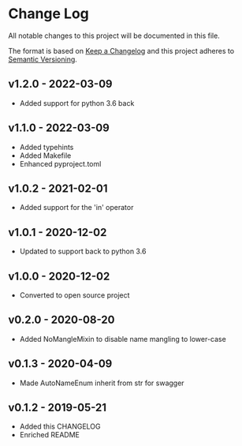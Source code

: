 # Change Log

All notable changes to this project will be documented in this file.

The format is based on [Keep a Changelog](http://keepachangelog.com/)
and this project adheres to [Semantic Versioning](http://semver.org/).

## v1.2.0 - 2022-03-09
- Added support for python 3.6 back

## v1.1.0 - 2022-03-09
- Added typehints
- Added Makefile
- Enhanced pyproject.toml

## v1.0.2 - 2021-02-01
- Added support for the 'in' operator

## v1.0.1 - 2020-12-02
- Updated to support back to python 3.6

## v1.0.0 - 2020-12-02
- Converted to open source project

## v0.2.0 - 2020-08-20
- Added NoMangleMixin to disable name mangling to lower-case

## v0.1.3 - 2020-04-09
- Made AutoNameEnum inherit from str for swagger

## v0.1.2 - 2019-05-21
- Added this CHANGELOG
- Enriched README
